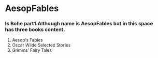 # AesopFables

<h3>Is Bohe part1.Although name is AesopFables but in this space has three books content.</h3>
<ol>
  <li>Aesop's Fables </li>
  <li>Oscar Wilde Selected Stories </li>
  <li>Grimms' Fairy Tales </li>
</ol>
